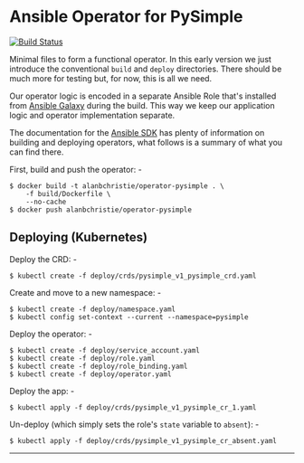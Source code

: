 # Ansible Operator for PySimple

[![Build Status](https://travis-ci.org/alanbchristie/ansible-operator-PySimple.svg?branch=master)](https://travis-ci.org/alanbchristie/ansible-operator-PySimple)

Minimal files to form a functional operator. In this early version
we just introduce the conventional `build` and `deploy` directories.
There should be much more for testing but, for now, this is all we need.

Our operator logic is encoded in a separate Ansible Role that's
installed from [Ansible Galaxy] during the build. This way we keep our
application logic and operator implementation separate.
 
The documentation for the [Ansible SDK] has plenty of information on
building and deploying operators, what follows is a summary of what you can
find there.  

First, build and push the operator: -

    $ docker build -t alanbchristie/operator-pysimple . \
        -f build/Dockerfile \
        --no-cache
    $ docker push alanbchristie/operator-pysimple

## Deploying (Kubernetes)

Deploy the CRD: -

    $ kubectl create -f deploy/crds/pysimple_v1_pysimple_crd.yaml

Create and move to a new namespace: -

    $ kubectl create -f deploy/namespace.yaml
    $ kubectl config set-context --current --namespace=pysimple
    
Deploy the operator: -

    $ kubectl create -f deploy/service_account.yaml
    $ kubectl create -f deploy/role.yaml
    $ kubectl create -f deploy/role_binding.yaml
    $ kubectl create -f deploy/operator.yaml

Deploy the app: -

    $ kubectl apply -f deploy/crds/pysimple_v1_pysimple_cr_1.yaml

Un-deploy (which simply sets the role's `state` variable to `absent`): -

    $ kubectl apply -f deploy/crds/pysimple_v1_pysimple_cr_absent.yaml

---

[ansible galaxy]: https://galaxy.ansible.com/alanbchristie/pysimple
[ansible sdk]: https://github.com/operator-framework/operator-sdk/blob/master/doc/ansible/user-guide.md
